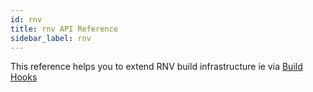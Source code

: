 ```yaml
---
id: rnv
title: rnv API Reference
sidebar_label: rnv
---
```


This reference helps you to extend RNV build infrastructure ie via [Build Hooks](guides/build_hooks)
